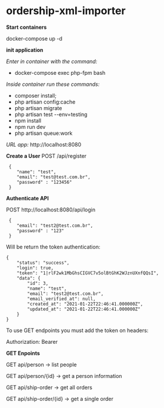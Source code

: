 
# ordership-xml-importer

**Start containers**

docker-compose up -d

**init application**

*Enter in container with the command:*
 - docker-compose exec php-fpm bash

*Inside container run these commands:*

 - composer install; 
 - php artisan config:cache
 - php artisan migrate 
 - php artisan test --env=testing
 - npm install
 - npm run dev
 - php artisan queue:work
 

*URL app:* http://localhost:8080

**Create a User**
POST /api/register

     {
        "name": "test",
        "email": "test@test.com.br",
        "password" : "123456"
     }

 
**Authenticate API**

POST http://localhost:8080/api/login

     {
        "email": "test2@test.com.br",
        "password" : "123"
     }

Will be return the token authentication:

    {
        "status": "success",
        "login": true,
        "token": "1|rlF2wk1MbGhsCIGVC7v5olBtGhK2WJznUXnfQQsI",
        "data": {
            "id": 3,
            "name": "test",
            "email": "test2@test.com.br",
            "email_verified_at": null,
            "created_at": "2021-01-22T22:46:41.000000Z",
            "updated_at": "2021-01-22T22:46:41.000000Z"
        }
    }

To use GET endpoints you must add the token on headers:

Authorization: Bearer <Token>


**GET Enpoints** 

GET api/person -> list people

GET api/person/{id} -> get a person information

GET api/ship-order -> get all orders

GET api/ship-order/{id} -> get a single order
